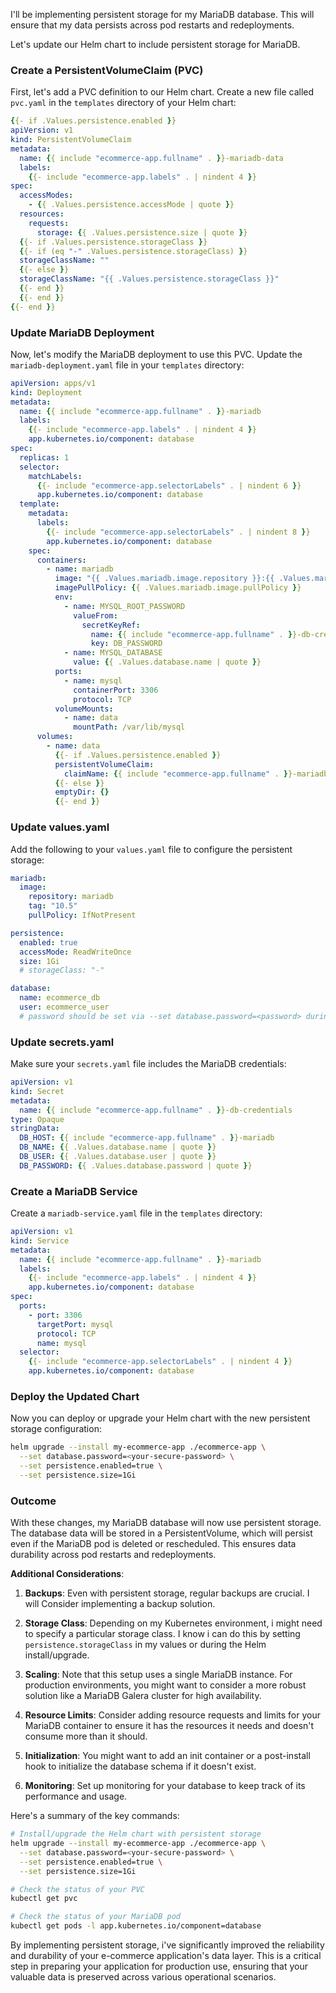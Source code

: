 I'll be implementing persistent storage for my MariaDB database. This will ensure that my data persists across pod restarts and redeployments.

Let's update our Helm chart to include persistent storage for MariaDB.

### **Create a PersistentVolumeClaim (PVC)**

First, let's add a PVC definition to our Helm chart. Create a new file called `pvc.yaml` in the `templates` directory of your Helm chart:

```yaml
{{- if .Values.persistence.enabled }}
apiVersion: v1
kind: PersistentVolumeClaim
metadata:
  name: {{ include "ecommerce-app.fullname" . }}-mariadb-data
  labels:
    {{- include "ecommerce-app.labels" . | nindent 4 }}
spec:
  accessModes:
    - {{ .Values.persistence.accessMode | quote }}
  resources:
    requests:
      storage: {{ .Values.persistence.size | quote }}
  {{- if .Values.persistence.storageClass }}
  {{- if (eq "-" .Values.persistence.storageClass) }}
  storageClassName: ""
  {{- else }}
  storageClassName: "{{ .Values.persistence.storageClass }}"
  {{- end }}
  {{- end }}
{{- end }}
```

### **Update MariaDB Deployment**

Now, let's modify the MariaDB deployment to use this PVC. Update the `mariadb-deployment.yaml` file in your `templates` directory:

```yaml
apiVersion: apps/v1
kind: Deployment
metadata:
  name: {{ include "ecommerce-app.fullname" . }}-mariadb
  labels:
    {{- include "ecommerce-app.labels" . | nindent 4 }}
    app.kubernetes.io/component: database
spec:
  replicas: 1
  selector:
    matchLabels:
      {{- include "ecommerce-app.selectorLabels" . | nindent 6 }}
      app.kubernetes.io/component: database
  template:
    metadata:
      labels:
        {{- include "ecommerce-app.selectorLabels" . | nindent 8 }}
        app.kubernetes.io/component: database
    spec:
      containers:
        - name: mariadb
          image: "{{ .Values.mariadb.image.repository }}:{{ .Values.mariadb.image.tag }}"
          imagePullPolicy: {{ .Values.mariadb.image.pullPolicy }}
          env:
            - name: MYSQL_ROOT_PASSWORD
              valueFrom:
                secretKeyRef:
                  name: {{ include "ecommerce-app.fullname" . }}-db-credentials
                  key: DB_PASSWORD
            - name: MYSQL_DATABASE
              value: {{ .Values.database.name | quote }}
          ports:
            - name: mysql
              containerPort: 3306
              protocol: TCP
          volumeMounts:
            - name: data
              mountPath: /var/lib/mysql
      volumes:
        - name: data
          {{- if .Values.persistence.enabled }}
          persistentVolumeClaim:
            claimName: {{ include "ecommerce-app.fullname" . }}-mariadb-data
          {{- else }}
          emptyDir: {}
          {{- end }}
```

### **Update values.yaml**

Add the following to your `values.yaml` file to configure the persistent storage:

```yaml
mariadb:
  image:
    repository: mariadb
    tag: "10.5"
    pullPolicy: IfNotPresent

persistence:
  enabled: true
  accessMode: ReadWriteOnce
  size: 1Gi
  # storageClass: "-"

database:
  name: ecommerce_db
  user: ecommerce_user
  # password should be set via --set database.password=<password> during helm install/upgrade
```

### **Update secrets.yaml**

Make sure your `secrets.yaml` file includes the MariaDB credentials:

```yaml
apiVersion: v1
kind: Secret
metadata:
  name: {{ include "ecommerce-app.fullname" . }}-db-credentials
type: Opaque
stringData:
  DB_HOST: {{ include "ecommerce-app.fullname" . }}-mariadb
  DB_NAME: {{ .Values.database.name | quote }}
  DB_USER: {{ .Values.database.user | quote }}
  DB_PASSWORD: {{ .Values.database.password | quote }}
```

### **Create a MariaDB Service**

Create a `mariadb-service.yaml` file in the `templates` directory:

```yaml
apiVersion: v1
kind: Service
metadata:
  name: {{ include "ecommerce-app.fullname" . }}-mariadb
  labels:
    {{- include "ecommerce-app.labels" . | nindent 4 }}
    app.kubernetes.io/component: database
spec:
  ports:
    - port: 3306
      targetPort: mysql
      protocol: TCP
      name: mysql
  selector:
    {{- include "ecommerce-app.selectorLabels" . | nindent 4 }}
    app.kubernetes.io/component: database
```

### **Deploy the Updated Chart**

Now you can deploy or upgrade your Helm chart with the new persistent storage configuration:

```bash
helm upgrade --install my-ecommerce-app ./ecommerce-app \
  --set database.password=<your-secure-password> \
  --set persistence.enabled=true \
  --set persistence.size=1Gi
```

### **Outcome**

With these changes, my MariaDB database will now use persistent storage. The database data will be stored in a PersistentVolume, which will persist even if the MariaDB pod is deleted or rescheduled. This ensures data durability across pod restarts and redeployments.

**Additional Considerations**:

1. **Backups**: Even with persistent storage, regular backups are crucial. I will Consider implementing a backup solution.

2. **Storage Class**: Depending on my Kubernetes environment, i might need to specify a particular storage class. I know i can do this by setting `persistence.storageClass` in my values or during the Helm install/upgrade.

3. **Scaling**: Note that this setup uses a single MariaDB instance. For production environments, you might want to consider a more robust solution like a MariaDB Galera cluster for high availability.

4. **Resource Limits**: Consider adding resource requests and limits for your MariaDB container to ensure it has the resources it needs and doesn't consume more than it should.

5. **Initialization**: You might want to add an init container or a post-install hook to initialize the database schema if it doesn't exist.

6. **Monitoring**: Set up monitoring for your database to keep track of its performance and usage.

Here's a summary of the key commands:

```bash
# Install/upgrade the Helm chart with persistent storage
helm upgrade --install my-ecommerce-app ./ecommerce-app \
  --set database.password=<your-secure-password> \
  --set persistence.enabled=true \
  --set persistence.size=1Gi

# Check the status of your PVC
kubectl get pvc

# Check the status of your MariaDB pod
kubectl get pods -l app.kubernetes.io/component=database
```

By implementing persistent storage, i've significantly improved the reliability and durability of your e-commerce application's data layer. This is a critical step in preparing your application for production use, ensuring that your valuable data is preserved across various operational scenarios.